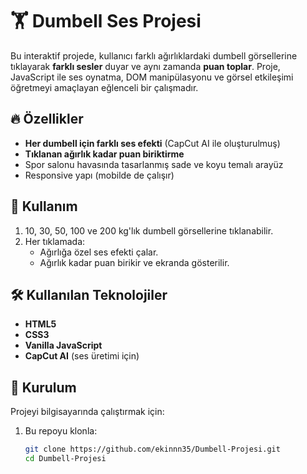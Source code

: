 # 🏋️ Dumbell Ses Projesi

Bu interaktif projede, kullanıcı farklı ağırlıklardaki dumbell görsellerine tıklayarak **farklı sesler** duyar ve aynı zamanda **puan toplar**. Proje, JavaScript ile ses oynatma, DOM manipülasyonu ve görsel etkileşimi öğretmeyi amaçlayan eğlenceli bir çalışmadır.

## 🔥 Özellikler

- **Her dumbell için farklı ses efekti** (CapCut AI ile oluşturulmuş)
- **Tıklanan ağırlık kadar puan biriktirme**
- Spor salonu havasında tasarlanmış sade ve koyu temalı arayüz
- Responsive yapı (mobilde de çalışır)

## 🧠 Kullanım

1. 10, 30, 50, 100 ve 200 kg'lık dumbell görsellerine tıklanabilir.
2. Her tıklamada:
   - Ağırlığa özel ses efekti çalar.
   - Ağırlık kadar puan birikir ve ekranda gösterilir.

## 🛠 Kullanılan Teknolojiler

- **HTML5**
- **CSS3**
- **Vanilla JavaScript**
- **CapCut AI** (ses üretimi için)

## 💾 Kurulum

Projeyi bilgisayarında çalıştırmak için:

1. Bu repoyu klonla:
   ```bash
   git clone https://github.com/ekinnn35/Dumbell-Projesi.git
   cd Dumbell-Projesi
